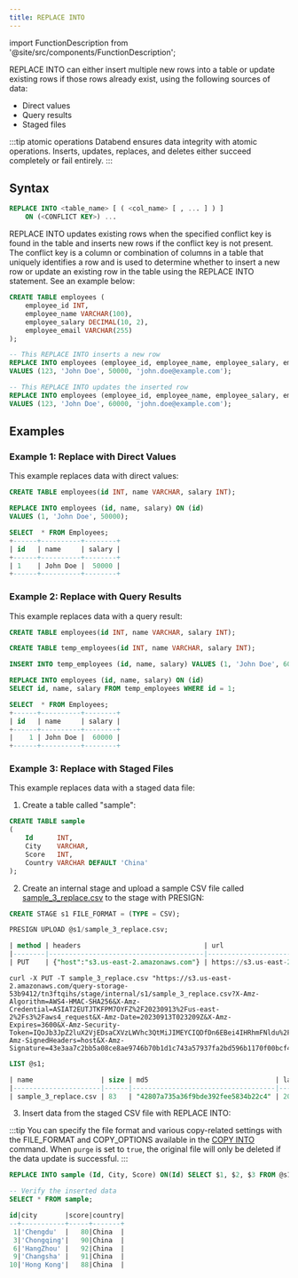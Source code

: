 ```yaml
---
title: REPLACE INTO
---
```


import FunctionDescription from '@site/src/components/FunctionDescription';

<FunctionDescription description="Introduced: v1.1.55"/>

REPLACE INTO can either insert multiple new rows into a table or update existing rows if those rows already exist, using the following sources of data:

- Direct values
- Query results
- Staged files

:::tip atomic operations
Databend ensures data integrity with atomic operations. Inserts, updates, replaces, and deletes either succeed completely or fail entirely.
:::

## Syntax

```sql
REPLACE INTO <table_name> [ ( <col_name> [ , ... ] ) ]
    ON (<CONFLICT KEY>) ...
```

REPLACE INTO updates existing rows when the specified conflict key is found in the table and inserts new rows if the conflict key is not present. The conflict key is a column or combination of columns in a table that uniquely identifies a row and is used to determine whether to insert a new row or update an existing row in the table using the REPLACE INTO statement. See an example below:

```sql
CREATE TABLE employees (
    employee_id INT,
    employee_name VARCHAR(100),
    employee_salary DECIMAL(10, 2),
    employee_email VARCHAR(255)
);

-- This REPLACE INTO inserts a new row
REPLACE INTO employees (employee_id, employee_name, employee_salary, employee_email) ON (employee_email)
VALUES (123, 'John Doe', 50000, 'john.doe@example.com');

-- This REPLACE INTO updates the inserted row
REPLACE INTO employees (employee_id, employee_name, employee_salary, employee_email) ON (employee_email)
VALUES (123, 'John Doe', 60000, 'john.doe@example.com');
```

## Examples

### Example 1: Replace with Direct Values

This example replaces data with direct values:

```sql
CREATE TABLE employees(id INT, name VARCHAR, salary INT);

REPLACE INTO employees (id, name, salary) ON (id)
VALUES (1, 'John Doe', 50000);

SELECT  * FROM Employees;
+------+----------+--------+
| id   | name     | salary |
+------+----------+--------+
| 1    | John Doe |  50000 |
+------+----------+--------+
```

### Example 2: Replace with Query Results

This example replaces data with a query result:

```sql
CREATE TABLE employees(id INT, name VARCHAR, salary INT);

CREATE TABLE temp_employees(id INT, name VARCHAR, salary INT);

INSERT INTO temp_employees (id, name, salary) VALUES (1, 'John Doe', 60000);

REPLACE INTO employees (id, name, salary) ON (id)
SELECT id, name, salary FROM temp_employees WHERE id = 1;

SELECT  * FROM Employees;
+------+----------+--------+
| id   | name     | salary |
+------+----------+--------+
|    1 | John Doe |  60000 |
+------+----------+--------+
```

### Example 3: Replace with Staged Files

This example replaces data with a staged data file:

1. Create a table called "sample":

```sql
CREATE TABLE sample
(
    Id      INT,
    City    VARCHAR,
    Score   INT,
    Country VARCHAR DEFAULT 'China'
);
```

2. Create an internal stage and upload a sample CSV file called [sample_3_replace.csv](https://github.com/ZhiHanZ/databend/blob/0f333a13fc38548595ea58242a37c5f4a73e9c88/tests/data/sample_3_replace.csv) to the stage with PRESIGN:

```sql
CREATE STAGE s1 FILE_FORMAT = (TYPE = CSV);

PRESIGN UPLOAD @s1/sample_3_replace.csv;

| method | headers                               | url                                                                                                                                                                                                                                                                                                                                                                                                                                                                                                                                                                                                                                                                                                                                                                                                                                                                                                                                                                                                                                                                                                                                                                                                                                                                                                                                                                                                                                                                                                                                                                                                                                                                                                                                                    |
|--------|---------------------------------------|--------------------------------------------------------------------------------------------------------------------------------------------------------------------------------------------------------------------------------------------------------------------------------------------------------------------------------------------------------------------------------------------------------------------------------------------------------------------------------------------------------------------------------------------------------------------------------------------------------------------------------------------------------------------------------------------------------------------------------------------------------------------------------------------------------------------------------------------------------------------------------------------------------------------------------------------------------------------------------------------------------------------------------------------------------------------------------------------------------------------------------------------------------------------------------------------------------------------------------------------------------------------------------------------------------------------------------------------------------------------------------------------------------------------------------------------------------------------------------------------------------------------------------------------------------------------------------------------------------------------------------------------------------------------------------------------------------------------------------------------------------|
| PUT    | {"host":"s3.us-east-2.amazonaws.com"} | https://s3.us-east-2.amazonaws.com/query-storage-53b9412/tn3ftqihs/stage/internal/s1/sample_3_replace.csv?X-Amz-Algorithm=AWS4-HMAC-SHA256&X-Amz-Credential=ASIAT2EUTJTKFPM7OYFZ%2F20230913%2Fus-east-2%2Fs3%2Faws4_request&X-Amz-Date=20230913T023209Z&X-Amz-Expires=3600&X-Amz-Security-Token=IQoJb3JpZ2luX2VjEDsaCXVzLWVhc3QtMiJIMEYCIQDfDn6EBei4IHRhmFNldu%2FpafMhHwx%2B934HQDafsfFQOAIhAI38G%2FaKG3GFso8qHBCguoL3GvXUIDaKDJ3bJs5VBSwoKvwECCQQABoMMjYyMzA0NjQ4NDA0IgxyYEa7Xes%2Bb%2FnDT%2Fkq2QRkkQi83V9qVKyZJP0UoOBZEaFIS1qkPd2gEObVd3%2BA8yq8wVhdr749DmvZ7sXWlcXsXmXOjnl9cxwkvcJuXZ%2F1LVO5Kh3vTSF3dbNkbkIY3z9pEOX70llHFSenSSo8f44wqzsFkuLanwpzWjL2eFn%2B1boz7iDuWY7p2bb7ZtoTkYat4TrHQWpG2hPayk3Sn6ueAfBMCnYJ3oMy2a1G7F0onz3pM%2FFSRxCe7tsPMAEg2wP24YnXhKCUaq7xo8Gvy81FKNhhPr8XWYW0tHBON3aWh7t1q6mJw%2B3KeUtMI6Cdz1BsqhGpLgMUB%2BPctxHmlm2UVUk72LsmxioAKq4Fl48jFsMz7fwKjbheMqv6jKlzgu%2B8B4V6DCo2KqsTsip%2FoOevk4R4X5OTqA4FQ3Qy%2BX%2FtMUMKohXkXKYSJPP15XPOYsogXrQWhszK%2B%2FaUth%2FzY8GAzYf0MemnooACTkDE6A8v5uB%2FRoPQwSPCQ0Dwbn%2FNrLVC3c649l%2FWh7iy2FcE2CDm7yppj5XklttYuhwiuQ%2B2WnDcRn0yesqeTeRoDP0lBZyGj%2FlB7hATTqDZV2lSSFI737sU8BWBncOoTqBltaClBdtIQkTtmheDAMtNdQ8zvF5ZmFetF4eUU0D3AZ3FD90lTUZ6gSPGfVlIZbwY%2BBW%2FmG1tP5%2BaokXkMnywPaYvtep1HwR3cHg%2B8qoZW5o11yPCRAd0MEZmOaYO18JSYuwejam8pb%2F1BVbi%2B6a1W62ohAa4zCH29%2BGGISNqjLcKTZQOA6gEt7%2BZoUxd4mQ5wg4BxIpqEXL%2F0YpcMKm%2BhKgGOpoBWEV2udBO%2FX9wSP%2FAMK4KwmeIboZ1aQpwkBgUmtP%2FsgXErKghAm54PA7dK1n7sm%2FqOBQjXuRWTj%2B3iykJaT97dWoutgmqYgqj377TweIVffXF0cSHx1%2F3ri3aXmZ9fh4GAfcfhzs7NugH%2Fk2IkORKHHv3tGmlKGHLVp8XL0bXIqTsCthRRJvOwlYIaPumBhfaEA38PAs%2BSeEwwA%3D%3D&X-Amz-SignedHeaders=host&X-Amz-Signature=43e3aa7c2bb5a08ce8ae9746b70b1d1c743a57937fa2bd596b1170f00bcf4f34 |
```

```shell
curl -X PUT -T sample_3_replace.csv "https://s3.us-east-2.amazonaws.com/query-storage-53b9412/tn3ftqihs/stage/internal/s1/sample_3_replace.csv?X-Amz-Algorithm=AWS4-HMAC-SHA256&X-Amz-Credential=ASIAT2EUTJTKFPM7OYFZ%2F20230913%2Fus-east-2%2Fs3%2Faws4_request&X-Amz-Date=20230913T023209Z&X-Amz-Expires=3600&X-Amz-Security-Token=IQoJb3JpZ2luX2VjEDsaCXVzLWVhc3QtMiJIMEYCIQDfDn6EBei4IHRhmFNldu%2FpafMhHwx%2B934HQDafsfFQOAIhAI38G%2FaKG3GFso8qHBCguoL3GvXUIDaKDJ3bJs5VBSwoKvwECCQQABoMMjYyMzA0NjQ4NDA0IgxyYEa7Xes%2Bb%2FnDT%2Fkq2QRkkQi83V9qVKyZJP0UoOBZEaFIS1qkPd2gEObVd3%2BA8yq8wVhdr749DmvZ7sXWlcXsXmXOjnl9cxwkvcJuXZ%2F1LVO5Kh3vTSF3dbNkbkIY3z9pEOX70llHFSenSSo8f44wqzsFkuLanwpzWjL2eFn%2B1boz7iDuWY7p2bb7ZtoTkYat4TrHQWpG2hPayk3Sn6ueAfBMCnYJ3oMy2a1G7F0onz3pM%2FFSRxCe7tsPMAEg2wP24YnXhKCUaq7xo8Gvy81FKNhhPr8XWYW0tHBON3aWh7t1q6mJw%2B3KeUtMI6Cdz1BsqhGpLgMUB%2BPctxHmlm2UVUk72LsmxioAKq4Fl48jFsMz7fwKjbheMqv6jKlzgu%2B8B4V6DCo2KqsTsip%2FoOevk4R4X5OTqA4FQ3Qy%2BX%2FtMUMKohXkXKYSJPP15XPOYsogXrQWhszK%2B%2FaUth%2FzY8GAzYf0MemnooACTkDE6A8v5uB%2FRoPQwSPCQ0Dwbn%2FNrLVC3c649l%2FWh7iy2FcE2CDm7yppj5XklttYuhwiuQ%2B2WnDcRn0yesqeTeRoDP0lBZyGj%2FlB7hATTqDZV2lSSFI737sU8BWBncOoTqBltaClBdtIQkTtmheDAMtNdQ8zvF5ZmFetF4eUU0D3AZ3FD90lTUZ6gSPGfVlIZbwY%2BBW%2FmG1tP5%2BaokXkMnywPaYvtep1HwR3cHg%2B8qoZW5o11yPCRAd0MEZmOaYO18JSYuwejam8pb%2F1BVbi%2B6a1W62ohAa4zCH29%2BGGISNqjLcKTZQOA6gEt7%2BZoUxd4mQ5wg4BxIpqEXL%2F0YpcMKm%2BhKgGOpoBWEV2udBO%2FX9wSP%2FAMK4KwmeIboZ1aQpwkBgUmtP%2FsgXErKghAm54PA7dK1n7sm%2FqOBQjXuRWTj%2B3iykJaT97dWoutgmqYgqj377TweIVffXF0cSHx1%2F3ri3aXmZ9fh4GAfcfhzs7NugH%2Fk2IkORKHHv3tGmlKGHLVp8XL0bXIqTsCthRRJvOwlYIaPumBhfaEA38PAs%2BSeEwwA%3D%3D&X-Amz-SignedHeaders=host&X-Amz-Signature=43e3aa7c2bb5a08ce8ae9746b70b1d1c743a57937fa2bd596b1170f00bcf4f34"
```

```sql
LIST @s1;

| name                 | size | md5                                | last_modified                 | creator |
|----------------------|------|------------------------------------|-------------------------------|---------|
| sample_3_replace.csv | 83   | "42807a735a36f9bde392fee5834b22c4" | 2023-09-13 02:43:29.000 +0000 | NULL    |
```

3. Insert data from the staged CSV file with REPLACE INTO:

:::tip
You can specify the file format and various copy-related settings with the FILE_FORMAT and COPY_OPTIONS available in the [COPY INTO](dml-copy-into-table.md) command. When `purge` is set to `true`, the original file will only be deleted if the data update is successful. 
:::

```sql
REPLACE INTO sample (Id, City, Score) ON(Id) SELECT $1, $2, $3 FROM @s1 (FILE_FORMAT=>'csv');

-- Verify the inserted data
SELECT * FROM sample;

id|city       |score|country|
--+-----------+-----+-------+
 1|'Chengdu'  |   80|China  |
 3|'Chongqing'|   90|China  |
 6|'HangZhou' |   92|China  |
 9|'Changsha' |   91|China  |
10|'Hong Kong'|   88|China  |
```